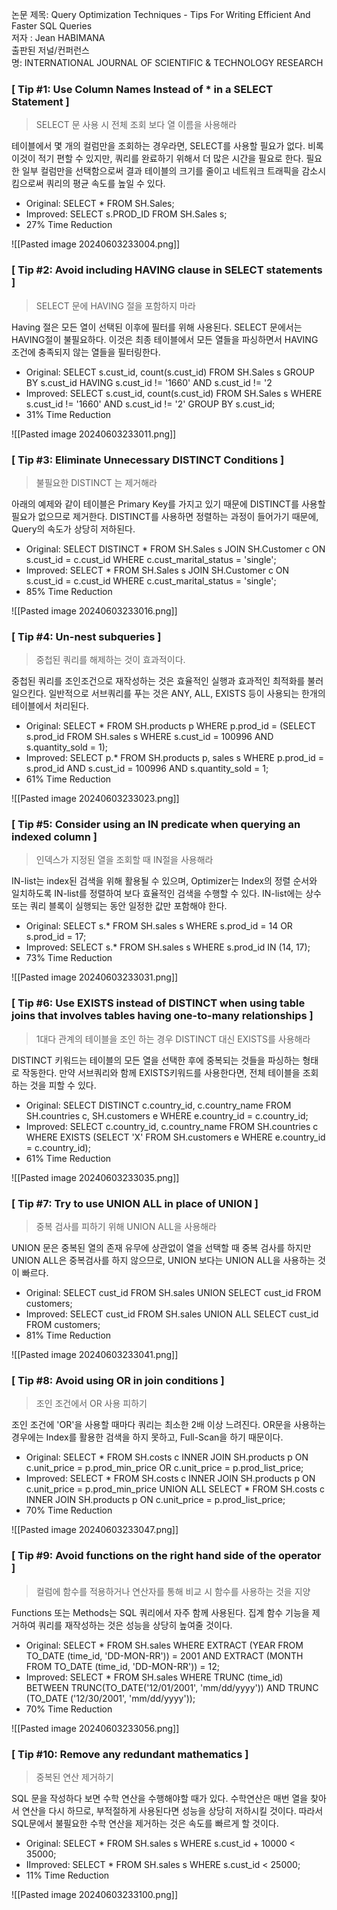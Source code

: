 논문 제목: Query Optimization Techniques - Tips For Writing Efficient And Faster SQL Queries   
저자 : Jean HABIMANA   
출판된 저널/컨퍼런스명: INTERNATIONAL JOURNAL OF SCIENTIFIC & TECHNOLOGY RESEARCH

### **[ Tip #1: Use Column Names Instead of * in a SELECT Statement ]**

> SELECT 문 사용 시 전체 조회 보다 열 이름을 사용해라

테이블에서 몇 개의 컬럼만을 조회하는 경우라면, SELECT를 사용할 필요가 없다. 비록 이것이 적기 편할 수 있지만, 쿼리를 완료하기 위해서 더 많은 시간을 필요로 한다. 필요한 일부 컬럼만을 선택함으로써 결과 테이블의 크기를 줄이고 네트워크 트래픽을 감소시킴으로써 쿼리의 평균 속도를 높일 수 있다.

- Original: SELECT * FROM SH.Sales;
- Improved: SELECT s.PROD_ID FROM SH.Sales s;
- 27% Time Reduction

![[Pasted image 20240603233004.png]]

### **[ Tip #2: Avoid including HAVING clause in SELECT statements ]**

> SELECT 문에 HAVING 절을 포함하지 마라

Having 절은 모든 열이 선택된 이후에 필터를 위해 사용된다. SELECT 문에서는 HAVING절이 불필요하다. 이것은 최종 테이블에서 모든 열들을 파싱하면서 HAVING 조건에 충족되지 않는 열들을 필터링한다.

- Original: SELECT s.cust_id, count(s.cust_id) FROM SH.Sales s GROUP BY s.cust_id HAVING s.cust_id != '1660' AND s.cust_id != '2
- Improved: SELECT s.cust_id, count(s.cust_id) FROM SH.Sales s WHERE s.cust_id != '1660' AND s.cust_id != '2' GROUP BY s.cust_id;
- 31% Time Reduction

![[Pasted image 20240603233011.png]]

### **[ Tip #3: Eliminate Unnecessary DISTINCT Conditions ]**

> 불필요한 DISTINCT 는 제거해라

아래의 예제와 같이 테이블은 Primary Key를 가지고 있기 때문에 DISTINCT를 사용할 필요가 없으므로 제거한다. DISTINCT를 사용하면 정렬하는 과정이 들어가기 때문에, Query의 속도가 상당히 저하된다.

- Original: SELECT DISTINCT * FROM SH.Sales s JOIN SH.Customer c ON s.cust_id = c.cust_id WHERE c.cust_marital_status = 'single';
- Improved: SELECT * FROM SH.Sales s JOIN SH.Customer c ON s.cust_id = c.cust_id WHERE c.cust_marital_status = 'single';
- 85% Time Reduction

![[Pasted image 20240603233016.png]]

### **[ Tip #4: Un-nest subqueries ]**

> 중첩된 쿼리를 해제하는 것이 효과적이다.

중첩된 쿼리를 조인조건으로 재작성하는 것은 효율적인 실행과 효과적인 최적화를 불러일으킨다. 일반적으로 서브쿼리를 푸는 것은 ANY, ALL, EXISTS 등이 사용되는 한개의 테이블에서 처리된다.

- Original: SELECT * FROM SH.products p WHERE p.prod_id = (SELECT s.prod_id FROM SH.sales s WHERE s.cust_id = 100996 AND s.quantity_sold = 1);
- Improved: SELECT p.* FROM SH.products p, sales s WHERE p.prod_id = s.prod_id AND s.cust_id = 100996 AND s.quantity_sold = 1;
- 61% Time Reduction

![[Pasted image 20240603233023.png]]

### **[ Tip #5: Consider using an IN predicate when querying an indexed column ]**

> 인덱스가 지정된 열을 조회할 때 IN절을 사용해라

IN-list는 index된 검색을 위해 활용될 수 있으며, Optimizer는 Index의 정렬 순서와 일치하도록 IN-list를 정렬하여 보다 효율적인 검색을 수행할 수 있다. IN-list에는 상수 또는 쿼리 블록이 실행되는 동안 일정한 값만 포함해야 한다.

- Original: SELECT s.* FROM SH.sales s WHERE s.prod_id = 14 OR s.prod_id = 17;
- Improved: SELECT s.* FROM SH.sales s WHERE s.prod_id IN (14, 17);
- 73% Time Reduction

![[Pasted image 20240603233031.png]]

### **[ Tip #6: Use EXISTS instead of DISTINCT when using table joins that involves tables having one-to-many relationships ]**

> 1대다 관계의 테이블을 조인 하는 경우 DISTINCT 대신 EXISTS를 사용해라

DISTINCT 키워드는 테이블의 모든 열을 선택한 후에 중복되는 것들을 파싱하는 형태로 작동한다. 만약 서브쿼리와 함께 EXISTS키워드를 사용한다면, 전체 테이블을 조회하는 것을 피할 수 있다.

- Original: SELECT DISTINCT c.country_id, c.country_name FROM SH.countries c, SH.customers e WHERE e.country_id = c.country_id;
- Improved: SELECT c.country_id, c.country_name FROM SH.countries c WHERE EXISTS (SELECT 'X' FROM SH.customers e WHERE e.country_id = c.country_id);
- 61% Time Reduction

![[Pasted image 20240603233035.png]]

### **[ Tip #7: Try to use UNION ALL in place of UNION ]**

> 중복 검사를 피하기 위해 UNION ALL을 사용해라

UNION 문은 중복된 열의 존재 유무에 상관없이 열을 선택할 때 중복 검사를 하지만 UNION ALL은 중복검사를 하지 않으므로, UNION 보다는 UNION ALL을 사용하는 것이 빠르다.

- Original: SELECT cust_id FROM SH.sales UNION SELECT cust_id FROM customers;
- Improved: SELECT cust_id FROM SH.sales UNION ALL SELECT cust_id FROM customers;
- 81% Time Reduction

![[Pasted image 20240603233041.png]]

### **[ Tip #8: Avoid using OR in join conditions ]**

> 조인 조건에서 OR 사용 피하기

조인 조건에 'OR'을 사용할 때마다 쿼리는 최소한 2배 이상 느려진다. OR문을 사용하는 경우에는 Index를 활용한 검색을 하지 못하고, Full-Scan을 하기 때문이다.

- Original: SELECT * FROM SH.costs c INNER JOIN SH.products p ON c.unit_price = p.prod_min_price OR c.unit_price = p.prod_list_price;
- Improved: SELECT * FROM SH.costs c INNER JOIN SH.products p ON c.unit_price = p.prod_min_price UNION ALL SELECT * FROM SH.costs c INNER JOIN SH.products p ON c.unit_price = p.prod_list_price;
- 70% Time Reduction

![[Pasted image 20240603233047.png]]

### **[ Tip #9: Avoid functions on the right hand side of the operator ]**

> 컬럼에 함수를 적용하거나 연산자를 통해 비교 시 함수를 사용하는 것을 지양

Functions 또는 Methods는 SQL 쿼리에서 자주 함께 사용된다. 집계 함수 기능을 제거하여 쿼리를 재작성하는 것은 성능을 상당히 높여줄 것이다.

- Original: SELECT * FROM SH.sales WHERE EXTRACT (YEAR FROM TO_DATE (time_id, 'DD-MON-RR')) = 2001 AND EXTRACT (MONTH FROM TO_DATE (time_id, 'DD-MON-RR')) = 12;
- Improved: SELECT * FROM SH.sales WHERE TRUNC (time_id) BETWEEN TRUNC(TO_DATE('12/01/2001', 'mm/dd/yyyy')) AND TRUNC (TO_DATE ('12/30/2001', 'mm/dd/yyyy'));
- 70% Time Reduction

![[Pasted image 20240603233056.png]]

### **[ Tip #10: Remove any redundant mathematics ]**

> 중복된 연산 제거하기

SQL 문을 작성하다 보면 수학 연산을 수행해야할 때가 있다. 수학연산은 매번 열을 찾아서 연산을 다시 하므로, 부적절하게 사용된다면 성능을 상당히 저하시킬 것이다. 따라서 SQL문에서 불필요한 수학 연산을 제거하는 것은 속도를 빠르게 할 것이다.

- Original: SELECT * FROM SH.sales s WHERE s.cust_id + 10000 < 35000;
- IImproved: SELECT * FROM SH.sales s WHERE s.cust_id < 25000;
- 11% Time Reduction

![[Pasted image 20240603233100.png]]
